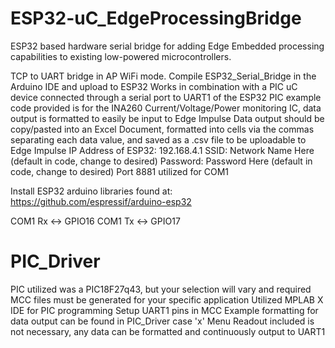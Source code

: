 # ESP32-uC_EdgeProcessingBridge
ESP32 based hardware serial bridge for adding Edge Embedded processing capabilities to existing low-powered microcontrollers.

TCP to UART bridge in AP WiFi mode.
Compile ESP32_Serial_Bridge in the Arduino IDE and upload to ESP32
Works in combination with a PIC uC device connected through a serial port to UART1 of the ESP32
PIC example code provided is for the INA260 Current/Voltage/Power monitoring IC, data output is formatted to easily be input to Edge Impulse
Data output should be copy/pasted into an Excel Document, formatted into cells via the commas separating each data value, and saved as a .csv file to be uploadable to Edge Impulse
IP Address of ESP32: 192.168.4.1
SSID: Network Name Here (default in code, change to desired)
Password: Password Here (default in code, change to desired)
Port 8881 utilized for COM1

Install ESP32 arduino libraries found at:
https://github.com/espressif/arduino-esp32

COM1 Rx <-> GPIO16
COM1 Tx <-> GPIO17

# PIC_Driver
PIC utilized was a PIC18F27q43, but your selection will vary and required MCC files must be generated for your specific application
Utilized MPLAB X IDE for PIC programming
Setup UART1 pins in MCC
Example formatting for data output can be found in PIC_Driver case 'x'
Menu Readout included is not necessary, any data can be formatted and continuously output to UART1
